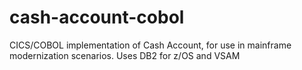 # cash-account-cobol
CICS/COBOL implementation of Cash Account, for use in mainframe modernization scenarios.  Uses DB2 for z/OS and VSAM
